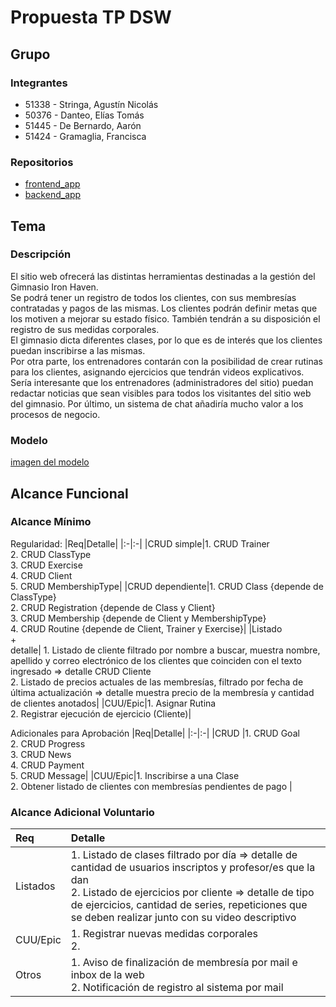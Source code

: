 # Propuesta TP DSW

## Grupo
### Integrantes
* 51338 - Stringa, Agustín Nicolás
* 50376	- Danteo, Elías Tomás
* 51445 - De Bernardo, Aarón
* 51424 - Gramaglia, Francisca 

### Repositorios
* [frontend_app](https://github.com/AgustinStringa/tp-dsw-frontendapp)
* [backend_app](https://github.com/AgustinStringa/tp-dsw-backendapp)

## Tema
### Descripción
El sitio web ofrecerá las distintas herramientas destinadas a la gestión del Gimnasio Iron Haven.<br>
Se podrá tener un registro de todos los clientes, con sus membresías contratadas y pagos de las mismas. Los clientes podrán definir metas que los motiven a mejorar su estado físico. También tendrán a su disposición el registro de sus medidas corporales.<br>
El gimnasio dicta diferentes clases, por lo que es de interés que los clientes puedan inscribirse a las mismas.<br>
Por otra parte, los entrenadores contarán con la posibilidad de crear rutinas para los clientes, asignando ejercicios que tendrán videos explicativos.<br>
Sería interesante que los entrenadores (administradores del sitio) puedan redactar noticias que sean visibles para todos los visitantes del sitio web del gimnasio. Por último, un sistema de chat añadiría mucho valor a los procesos de negocio.


### Modelo
[imagen del modelo](https://github.com/AgustinStringa/tp-dsw-proposal/blob/main/modelo_dominio.drawio.pdf)


## Alcance Funcional 

### Alcance Mínimo 

Regularidad:
|Req|Detalle|
|:-|:-|
|CRUD simple|1. CRUD Trainer<br>2. CRUD ClassType<br>3. CRUD Exercise<br>4. CRUD Client<br>5. CRUD MembershipType|
|CRUD dependiente|1. CRUD Class {depende de ClassType}<br>2. CRUD  Registration {depende de Class y Client}<br>3. CRUD Membership {depende de Client y MembershipType}<br>4. CRUD Routine {depende de Client, Trainer y Exercise}|
|Listado<br>+<br>detalle| 1. Listado de cliente filtrado por nombre a buscar, muestra nombre, apellido y correo electrónico de los clientes que coinciden con el texto ingresado => detalle CRUD Cliente<br> 2. Listado de precios actuales de las membresías, filtrado por fecha de última actualización => detalle muestra precio de la membresía y cantidad de clientes anotados|
|CUU/Epic|1. Asignar Rutina<br>2. Registrar ejecución de ejercicio (Cliente)|


Adicionales para Aprobación
|Req|Detalle|
|:-|:-|
|CRUD |1. CRUD Goal<br>2. CRUD Progress<br>3. CRUD News<br>4. CRUD Payment<br>5. CRUD Message|
|CUU/Epic|1. Inscribirse a una Clase<br>2. Obtener listado de clientes con membresías pendientes de pago |


### Alcance Adicional Voluntario

|Req|Detalle|
|:-|:-|
|Listados |1. Listado de clases filtrado por día => detalle de cantidad de usuarios inscriptos y profesor/es que la dan <br>2. Listado de ejercicios por cliente => detalle de tipo de ejercicios, cantidad de series, repeticiones que se deben realizar junto con su video descriptivo |
|CUU/Epic|1. Registrar nuevas medidas corporales<br>2. |
|Otros|1. Aviso de finalización de membresía por mail e inbox de la web<br>2. Notificación de registro al sistema por mail|
